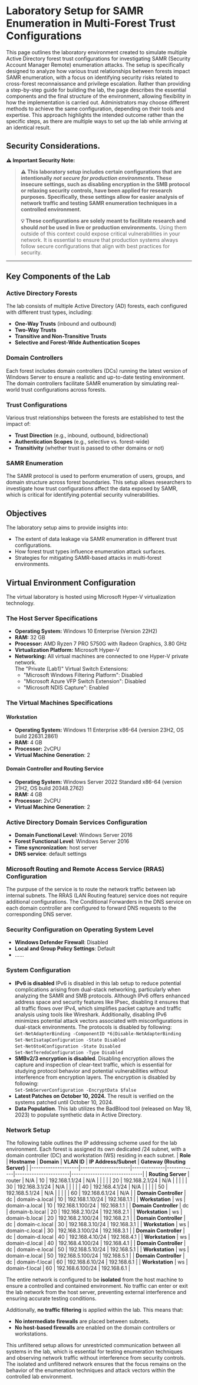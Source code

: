 # Laboratory Setup for SAMR Enumeration in Multi-Forest Trust Configurations

This page outlines the laboratory environment created to simulate multiple Active Directory forest trust configurations for investigating SAMR (Security Account Manager Remote) enumeration attacks. The setup is specifically designed to analyze how various trust relationships between forests impact SAMR enumeration, with a focus on identifying security risks related to cross-forest reconnaissance and privilege escalation. Rather than providing a step-by-step guide for building the lab, the page describes the essential components and the final structure of the environment, allowing flexibility in how the implementation is carried out. Administrators may choose different methods to achieve the same configuration, depending on their tools and expertise. This approach highlights the intended outcome rather than the specific steps, as there are multiple ways to set up the lab while arriving at an identical result.

## Security Considerations.
**⚠️ Important Security Note:**

> **⚠️ This laboratory setup includes certain configurations that are intentionally _**not secure for production environments**_. These insecure settings, such as disabling encryption in the SMB protocol or relaxing security controls, have been applied for research purposes. Specifically, these settings allow for easier analysis of network traffic and testing SAMR enumeration techniques in a controlled environment.**
> 
> **💡 These configurations are solely meant to facilitate research and should _not_ be used in live or production environments.** Using them outside of this context could expose critical vulnerabilities in your network. It is essential to ensure that production systems always follow secure configurations that align with best practices for security.

---

## Key Components of the Lab

### Active Directory Forests
The lab consists of multiple Active Directory (AD) forests, each configured with different trust types, including:

- **One-Way Trusts** (inbound and outbound)
- **Two-Way Trusts**
- **Transitive and Non-Transitive Trusts**
- **Selective and Forest-Wide Authentication Scopes**

### Domain Controllers
Each forest includes domain controllers (DCs) running the latest version of Windows Server to ensure a realistic and up-to-date testing environment. The domain controllers facilitate SAMR enumeration by simulating real-world trust configurations across forests.

### Trust Configurations
Various trust relationships between the forests are established to test the impact of:

- **Trust Direction** (e.g., inbound, outbound, bidirectional)
- **Authentication Scopes** (e.g., selective vs. forest-wide)
- **Transitivity** (whether trust is passed to other domains or not)

### SAMR Enumeration
The SAMR protocol is used to perform enumeration of users, groups, and domain structure across forest boundaries. This setup allows researchers to investigate how trust configurations affect the data exposed by SAMR, which is critical for identifying potential security vulnerabilities.

## Objectives
The laboratory setup aims to provide insights into:

- The extent of data leakage via SAMR enumeration in different trust configurations.
- How forest trust types influence enumeration attack surfaces.
- Strategies for mitigating SAMR-based attacks in multi-forest environments.

## Virtual Environment Configuration

The virtual laboratory is hosted using Microsoft Hyper-V virtualization technology.

### The Host Server Specifications

- **Operating System:** Windows 10 Enterprise (Version 22H2)
- **RAM:** 32 GB
- **Processor:** AMD Ryzen 7 PRO 5750G with Radeon Graphics, 3.80 GHz
- **Virtualization Platform:** Microsoft Hyper-V
- **Networking:** All virtual machines are connected to one Hyper-V private network.  
  The "Private (Lab1)" Virtual Switch Extensions:
  - "Microsoft Windows Filtering Platform": Disabled
  - "Microsoft Azure VFP Switch Extension": Disabled
  - "Microsoft NDIS Capture": Enabled
  
### The Virtual Machines Specifications

#### Workstation
- **Operating System:** Windows 11 Enterprise x86-64 (version 23H2, OS build 22631.2861) 
- **RAM:** 4 GB
- **Processor:** 2vCPU
- **Virtual Machine Generation**: 2  

#### Domain Controller and Routing Service
- **Operating System:** Windows Server 2022 Standard x86-64 (version 21H2, OS build 20348.2762)
- **RAM:** 4 GB
- **Processor:** 2vCPU
- **Virtual Machine Generation**: 2

### Active Directory Domain Services Configuration
- **Domain Functional Level**: Windows Server 2016
- **Forest Functional Level**: Windows Server 2016
- **Time syncronization**: host server
- **DNS service**: default settings

### Microsoft Routing and Remote Access Service (RRAS) Configuration
The purpuse of the service is to route the network traffic between lab internal subnets. The RRAS (LAN Routing feature) service does not require additional configurations. The Conditional Forwarders in the DNS service on each domain controller are configured to forward DNS requests to the corresponding DNS server.

### Security Configuration on Operating System Level
- **Windows Defender Firewall**: Disabled
- **Local and Group Policy Settings**: Default
- ......

### System Configuration
- **IPv6 is disabled** IPv6 is disabled in this lab setup to reduce potential complications arising from dual-stack networking, particularly when analyzing the SAMR and SMB protocols. Although IPv6 offers enhanced address space and security features like IPsec, disabling it ensures that all traffic flows over IPv4, which simplifies packet capture and traffic analysis using tools like Wireshark. Additionally, disabling IPv6 minimizes potential attack vectors associated with misconfigurations in dual-stack environments. The protocols is disabled by following:  
`Get-NetAdapterBinding -ComponentID *6|Disable-NetAdapterBinding`  
`Set-NetIsatapConfiguration -State Disabled`  
`Set-Net6to4Configuration -State Disabled`  
`Set-NetTeredoConfiguration -Type Disabled`  
- **SMBv2/3 encryption is disabled**. Disabling encryption allows the capture and inspection of clear-text traffic, which is essential for studying protocol behavior and potential vulnerabilities without interference from encryption layers. The encryption is disabled by following:  
`Set-SmbServerConfiguration -EncryptData $false`
- **Latest Patches on October 10, 2024.** The result is verified on the systems patched until October 10, 2024.
- **Data Population**. This lab utilizes the BadBlood tool (released on May 18, 2023) to populate synthetic data in Active Directory.

### Network Setup

The following table outlines the IP addressing scheme used for the lab environment. Each forest is assigned its own dedicated /24 subnet, with a domain controller (DC) and workstation (WS) residing in each subnet.
| **Role**           | **Hostname**        | **Domain**    | **VLAN ID** | **IP Address/Subnet** | **Gateway (Routing Server)** |
|--------------------|---------------------|--------------|-------------|-----------------------|------------------------------|
| **Routing Server**  | router             | N/A          | 10          | 192.168.1.1/24        | N/A                          |
|                    |                     |              | 20          | 192.168.2.1/24        | N/A                          |
|                    |                     |              | 30          | 192.168.3.1/24        | N/A                          |
|                    |                     |              | 40          | 192.168.4.1/24        | N/A                          |
|                    |                     |              | 50          | 192.168.5.1/24        | N/A                          |
|                    |                     |              | 60          | 192.168.6.1/24        | N/A                          |
| **Domain Controller** | dc                | domain-a.local | 10          | 192.168.1.10/24       | 192.168.1.1                  |
| **Workstation**     | ws                  | domain-a.local | 10          | 192.168.1.100/24      | 192.168.1.1                  |
| **Domain Controller** | dc                | domain-b.local | 20          | 192.168.2.10/24       | 192.168.2.1                  |
| **Workstation**     | ws                  | domain-b.local | 20          | 192.168.2.100/24      | 192.168.2.1                  |
| **Domain Controller** | dc                | domain-c.local | 30          | 192.168.3.10/24       | 192.168.3.1                  |
| **Workstation**     | ws                  | domain-c.local | 30          | 192.168.3.100/24      | 192.168.3.1                  |
| **Domain Controller** | dc                | domain-d.local | 40          | 192.168.4.10/24       | 192.168.4.1                  |
| **Workstation**     | ws                  | domain-d.local | 40          | 192.168.4.100/24      | 192.168.4.1                  |
| **Domain Controller** | dc                | domain-e.local | 50          | 192.168.5.10/24       | 192.168.5.1                  |
| **Workstation**     | ws                  | domain-e.local | 50          | 192.168.5.100/24      | 192.168.5.1                  |
| **Domain Controller** | dc                | domain-f.local | 60          | 192.168.6.10/24       | 192.168.6.1                  |
| **Workstation**     | ws                  | domain-f.local | 60          | 192.168.6.100/24      | 192.168.6.1                  |

The entire network is configured to be **isolated** from the host machine to ensure a controlled and contained environment. No traffic can enter or exit the lab network from the host server, preventing external interference and ensuring accurate testing conditions.

Additionally, **no traffic filtering** is applied within the lab. This means that:

- **No intermediate firewalls** are placed between subnets.
- **No host-based firewalls** are enabled on the domain controllers or workstations.

This unfiltered setup allows for unrestricted communication between all systems in the lab, which is essential for testing enumeration techniques and observing network traffic without interference from security controls. The isolated and unfiltered network ensures that the focus remains on the behavior of the enumeration techniques and attack vectors within the controlled lab environment.
